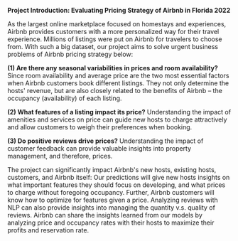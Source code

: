 **Project Introduction: Evaluating Pricing Strategy of Airbnb in Florida 2022**

As the largest online marketplace focused on homestays and experiences, Airbnb provides
customers with a more personalized way for their travel experience. Millions of listings were
put on Airbnb for travelers to choose from. With such a big dataset, our project aims to solve
urgent business problems of Airbnb pricing strategy below:

**(1) Are there any seasonal variabilities in prices and room availability?**
Since room availability and average price are the two most essential factors when Airbnb
customers book different listings. They not only determine the hosts' revenue, but are also
closely related to the benefits of Airbnb – the occupancy (availability) of each listing.

**(2) What features of a listing impact its price?**
Understanding the impact of amenities and services on price can guide new hosts to charge
attractively and allow customers to weigh their preferences when booking.

**(3) Do positive reviews drive prices?**
Understanding the impact of customer feedback can provide valuable insights into property
management, and therefore, prices.

The project can significantly impact Airbnb's new hosts, existing hosts, customers, and
Airbnb itself: Our predictions will give new hosts insights on what important features they
should focus on developing, and what prices to charge without foregoing occupancy. Further,
Airbnb customers will know how to optimize for features given a price. Analyzing reviews
with NLP can also provide insights into managing the quantity v.s. quality of reviews. Airbnb
can share the insights learned from our models by analyzing price and occupancy rates with
their hosts to maximize their profits and reservation rate.
